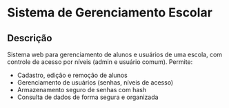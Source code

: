 # Sistema de Gerenciamento Escolar

## Descrição
Sistema web para gerenciamento de alunos e usuários de uma escola, com controle de acesso por níveis (admin e usuário comum). Permite:

- Cadastro, edição e remoção de alunos  
- Gerenciamento de usuários (senhas, níveis de acesso)  
- Armazenamento seguro de senhas com hash  
- Consulta de dados de forma segura e organizada  
